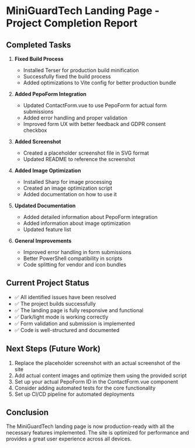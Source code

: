 # MiniGuardTech Landing Page - Project Completion Report

## Completed Tasks

1. **Fixed Build Process**

   - Installed Terser for production build minification
   - Successfully fixed the build process
   - Added optimizations to Vite config for better production bundle

2. **Added PepoForm Integration**

   - Updated ContactForm.vue to use PepoForm for actual form submissions
   - Added error handling and proper validation
   - Improved form UX with better feedback and GDPR consent checkbox

3. **Added Screenshot**

   - Created a placeholder screenshot file in SVG format
   - Updated README to reference the screenshot

4. **Added Image Optimization**

   - Installed Sharp for image processing
   - Created an image optimization script
   - Added documentation on how to use it

5. **Updated Documentation**

   - Added detailed information about PepoForm integration
   - Added information about image optimization
   - Updated feature list

6. **General Improvements**
   - Improved error handling in form submissions
   - Better PowerShell compatibility in scripts
   - Code splitting for vendor and icon bundles

## Current Project Status

- ✅ All identified issues have been resolved
- ✅ The project builds successfully
- ✅ The landing page is fully responsive and functional
- ✅ Dark/light mode is working correctly
- ✅ Form validation and submission is implemented
- ✅ Code is well-structured and documented

## Next Steps (Future Work)

1. Replace the placeholder screenshot with an actual screenshot of the site
2. Add actual content images and optimize them using the provided script
3. Set up your actual PepoForm ID in the ContactForm.vue component
4. Consider adding automated tests for the core functionality
5. Set up CI/CD pipeline for automated deployments

## Conclusion

The MiniGuardTech landing page is now production-ready with all the necessary features implemented. The site is optimized for performance and provides a great user experience across all devices.
